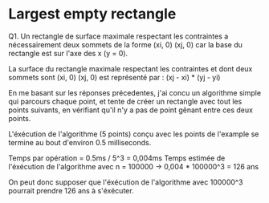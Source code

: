 # Largest empty rectangle

Q1. Un rectangle de surface maximale respectant les contraintes a nécessairement deux sommets de la forme
(xi, 0) (xj, 0) car la base du rectangle est sur l'axe des x (y = 0).

La surface du rectangle maximale respectant les contraintes et dont deux sommets sont (xi, 0) (xj, 0)
est représenté par : (xj - xi) * (yj - yi)

En me basant sur les réponses précedentes, j'ai concu un algorithme simple qui parcours chaque point, et tente de créer
un rectangle avec tout les points suivants, en vérifiant qu'il n'y a pas de point gênant entre ces deux points.

L'éxécution de l'algorithme (5 points) conçu avec les points de l'example se termine au bout d'environ 0.5 milliseconds.

Temps par opération = 0.5ms / 5^3 = 0,004ms
Temps estimée de l'éxécution de l'algorithme avec n = 100000 -> 0,004 * 100000^3 = 126 ans

On peut donc supposer que l'éxécution de l'algorithme avec 100000^3 pourrait prendre 126 ans à s'éxécuter.